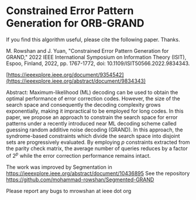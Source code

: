 # Constrained Error Pattern Generation for ORB-GRAND
If you find this algorithm useful, please cite the following paper. Thanks.

M. Rowshan and J. Yuan, "Constrained Error Pattern Generation for GRAND," 2022 IEEE International Symposium on Information Theory (ISIT), Espoo, Finland, 2022, pp. 1767-1772, doi: 10.1109/ISIT50566.2022.9834343.

[https://ieeexplore.ieee.org/document/9354542](https://ieeexplore.ieee.org/abstract/document/9834343)

Abstract: Maximum-likelihood (ML) decoding can be used to obtain the optimal performance of error correction codes. However, the size of the search space and consequently the decoding complexity grows exponentially, making it impractical to be employed for long codes. In this paper, we propose an approach to constrain the search space for error patterns under a recently introduced near ML decoding scheme called guessing random additive noise decoding (GRAND). In this approach, the syndrome-based constraints which divide the search space into disjoint sets are progressively evaluated. By employing $p$ constraints extracted from the parity check matrix, the average number of queries reduces by a factor of $2^p$ while the error correction performance remains intact.

The work was improved by Segmentation in https://ieeexplore.ieee.org/abstract/document/10436895
See the repository https://github.com/mohammad-rowshan/Segmented-GRAND

Please report any bugs to mrowshan at ieee dot org
